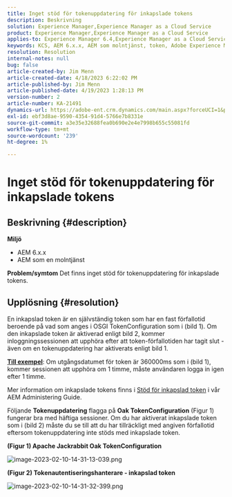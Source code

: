 ```yaml
---
title: Inget stöd för tokenuppdatering för inkapslade tokens
description: Beskrivning
solution: Experience Manager,Experience Manager as a Cloud Service
product: Experience Manager,Experience Manager as a Cloud Service
applies-to: Experience Manager 6.4,Experience Manager as a Cloud Service,Experience Manager 6.5
keywords: KCS, AEM 6.x.x, AEM som molntjänst, token, Adobe Experience Manager, FAQ, inkapslade tokens, 6.4, 6.5, Experience Manager as a Cloud Service
resolution: Resolution
internal-notes: null
bug: false
article-created-by: Jim Menn
article-created-date: 4/18/2023 6:22:02 PM
article-published-by: Jim Menn
article-published-date: 4/19/2023 1:28:13 PM
version-number: 2
article-number: KA-21491
dynamics-url: https://adobe-ent.crm.dynamics.com/main.aspx?forceUCI=1&pagetype=entityrecord&etn=knowledgearticle&id=80adeee5-15de-ed11-a7c7-6045bd006b3d
exl-id: ebf3d8ae-9590-4354-91d4-5766e7b8331e
source-git-commit: a3e35e32688fea0b690e2e4e7998b655c55081fd
workflow-type: tm+mt
source-wordcount: '239'
ht-degree: 1%

---
```


# Inget stöd för tokenuppdatering för inkapslade tokens

## Beskrivning {#description}

<b>Miljö</b>
- AEM 6.x.x
- AEM som en molntjänst



<b>Problem/symtom</b>
Det finns inget stöd för tokenuppdatering för inkapslade tokens.




## Upplösning {#resolution}


En inkapslad token är en självständig token som har en fast förfallotid beroende på vad som anges i OSGI TokenConfiguration som i (bild 1).
Om den inkapslade token är aktiverad enligt bild 2, kommer inloggningssessionen att upphöra efter att token-förfallotiden har tagit slut - även om en tokenuppdatering har aktiverats enligt bild 1.

<u><b>Till exempel</b></u>: Om utgångsdatumet för token är 360000ms som i (bild 1), kommer sessionen att upphöra om 1 timme, måste användaren logga in igen efter 1 timme.

Mer information om inkapslade tokens finns i [Stöd för inkapslad token](https://experienceleague.adobe.com/docs/experience-manager-64/administering/security/encapsulated-token.html) i vår AEM Administering Guide.

Följande <b>Tokenuppdatering</b> flagga på <b>Oak TokenConfiguration</b> (Figur 1) fungerar bra med häftiga sessioner.
Om du har aktiverat inkapslade token som i (bild 2) måste du se till att du har tillräckligt med angiven förfallotid eftersom tokenuppdatering inte stöds med inkapslade token.



<b>(Figur 1) Apache Jackrabbit Oak TokenConfiguration</b>

![image-2023-02-10-14-31-13-039.png](https://jira.corp.adobe.com/secure/attachment/9633655/image-2023-02-10-14-31-13-039.png)

<b>(Figur 2) Tokenautentiseringshanterare - inkapslad token</b>



![image-2023-02-10-14-31-32-399.png](https://jira.corp.adobe.com/secure/attachment/9633654/image-2023-02-10-14-31-32-399.png)
